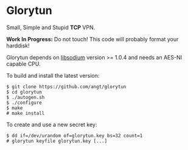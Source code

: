 # Glorytun
Small, Simple and Stupid **TCP** VPN.

**Work In Progress:** Do not touch! This code will probably format your harddisk!

Glorytun depends on [libsodium](https://github.com/jedisct1/libsodium) version >= 1.0.4
and needs an AES-NI capable CPU.

To build and install the latest version:

    $ git clone https://github.com/angt/glorytun
    $ cd glorytun
    $ ./autogen.sh
    $ ./configure
    $ make
    # make install

To create and use a new secret key:

    $ dd if=/dev/urandom of=glorytun.key bs=32 count=1
    # glorytun keyfile glorytun.key [...]
